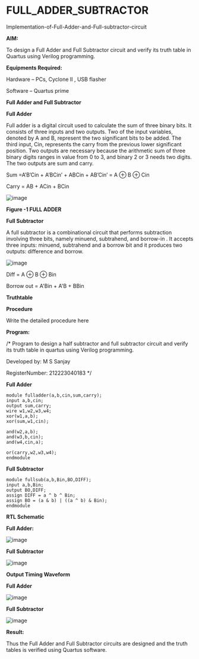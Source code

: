 # FULL_ADDER_SUBTRACTOR

Implementation-of-Full-Adder-and-Full-subtractor-circuit

**AIM:**

To design a Full Adder and Full Subtractor circuit and verify its truth table in Quartus using Verilog programming.

**Equipments Required:**

Hardware – PCs, Cyclone II , USB flasher

Software – Quartus prime

**Full Adder and Full Subtractor**

**Full Adder**

Full adder is a digital circuit used to calculate the sum of three binary bits. It consists of three inputs and two outputs. Two of the input variables, denoted by A and B, represent the two significant bits to be added. The third input, Cin, represents the carry from the previous lower significant position. Two outputs are necessary because the arithmetic sum of three binary digits ranges in value from 0 to 3, and binary 2 or 3 needs two digits. The two outputs are sum and carry.

Sum =A’B’Cin + A’BCin’ + ABCin + AB’Cin’ = A ⊕ B ⊕ Cin 

Carry = AB + ACin + BCin

![image](https://github.com/naavaneetha/FULL_ADDER_SUBTRACTOR/assets/154305477/0f30ba51-5ffb-4198-845f-18e054f675e7)

**Figure -1 FULL ADDER**

**Full Subtractor**

A full subtractor is a combinational circuit that performs subtraction involving three bits, namely minuend, subtrahend, and borrow-in . It accepts three inputs: minuend, subtrahend and a borrow bit and it produces two outputs: difference and borrow.

![image](https://github.com/naavaneetha/FULL_ADDER_SUBTRACTOR/assets/154305477/02b24f51-ab51-4304-9ad6-7b81ffc1ead5)

Diff = A ⊕ B ⊕ Bin 

Borrow out = A'Bin + A'B + BBin

**Truthtable**

**Procedure**

Write the detailed procedure here

**Program:**

/* Program to design a half subtractor and full subtractor circuit and verify its truth table in quartus using Verilog programming.

Developed by: M S Sanjay

RegisterNumber: 212223040183
*/

**Full Adder**
```
module fulladder(a,b,cin,sum,carry);
input a,b,cin;
output sum,carry;
wire w1,w2,w3,w4;       
xor(w1,a,b);
xor(sum,w1,cin);        

and(w2,a,b);
and(w3,b,cin);
and(w4,cin,a);

or(carry,w2,w3,w4);
endmodule
```
**Full Subtractor**
```
module fullsub(a,b,Bin,BO,DIFF);
input a,b,Bin;
output BO,DIFF;
assign DIFF = a ^ b ^ Bin;
assign BO = (a & b) | ((a ^ b) & Bin);
endmodule
```
**RTL Schematic**

**Full Adder:**

![image](https://github.com/Adchayakiruthika18/FULL_ADDER_SUBTRACTOR/assets/147139995/fbb0551a-202f-4aae-a0de-d22f24506755)

**Full Subtractor**

![image](https://github.com/Adchayakiruthika18/FULL_ADDER_SUBTRACTOR/assets/147139995/522a1f25-8b70-4139-bd45-47f235d74331)

**Output Timing Waveform**

**Full Adder**

![image](https://github.com/Adchayakiruthika18/FULL_ADDER_SUBTRACTOR/assets/147139995/4a30573e-0766-4f04-8596-c4718b5d8241)

**Full Subtractor**

![image](https://github.com/Adchayakiruthika18/FULL_ADDER_SUBTRACTOR/assets/147139995/9f1e8407-b18d-4ba7-a52f-9c653098bc7a)

**Result:**

Thus the Full Adder and Full Subtractor circuits are designed and the truth tables is verified using Quartus software.
